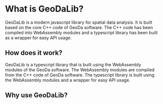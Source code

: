 # What is GeoDaLib?

GeoDaLib is a modern javascript library for spatial data analysis. It is built based on the core C++ code of GeoDa software. The C++ code has been compiled into WebAssembly modules and a typescript library has been built as a wrapper for easy API usage.

## How does it work?

GeoDaLib is a typescript library that is built using the WebAssembly modules of the GeoDa software. The WebAssembly modules are compiled from the C++ code of GeoDa software. The typescript library is built using the WebAssembly modules and a wrapper for easy API usage.

## Why use GeoDaLib?


